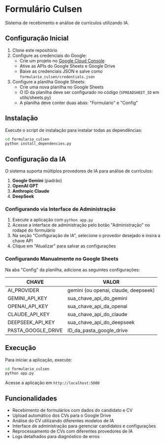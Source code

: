 # Formulário Culsen

Sistema de recebimento e análise de currículos utilizando IA.

## Configuração Inicial

1. Clone este repositório
2. Configure as credenciais do Google:
   - Crie um projeto no [Google Cloud Console](https://console.cloud.google.com/)
   - Ative as APIs do Google Sheets e Google Drive
   - Baixe as credenciais JSON e salve como `formulario_culsen/credentials.json`
3. Configure a planilha Google Sheets:
   - Crie uma nova planilha no Google Sheets
   - O ID da planilha deve ser configurado no código (`SPREADSHEET_ID` em utils/sheets.py)
   - A planilha deve conter duas abas: "Formulario" e "Config"

## Instalação

Execute o script de instalação para instalar todas as dependências:

```bash
cd formulario_culsen
python install_dependencies.py
```

## Configuração da IA

O sistema suporta múltiplos provedores de IA para análise de currículos:

1. **Google Gemini** (padrão)
2. **OpenAI GPT**
3. **Anthropic Claude**
4. **DeepSeek**

### Configurando via Interface de Administração

1. Execute a aplicação com `python app.py`
2. Acesse a interface de administração pelo botão "Administração" no rodapé do formulário
3. Na seção "Configuração de IA", selecione o provedor desejado e insira a chave API
4. Clique em "Atualizar" para salvar as configurações

### Configurando Manualmente no Google Sheets

Na aba "Config" da planilha, adicione as seguintes configurações:

| CHAVE | VALOR |
|-------|-------|
| AI_PROVIDER | gemini (ou openai, claude, deepseek) |
| GEMINI_API_KEY | sua_chave_api_do_gemini |
| OPENAI_API_KEY | sua_chave_api_da_openai |
| CLAUDE_API_KEY | sua_chave_api_do_claude |
| DEEPSEEK_API_KEY | sua_chave_api_do_deepseek |
| PASTA_GOOGLE_DRIVE | ID_da_pasta_google_drive |

## Execução

Para iniciar a aplicação, execute:

```bash
cd formulario_culsen
python app.py
```

Acesse a aplicação em `http://localhost:5000`

## Funcionalidades

- Recebimento de formulários com dados do candidato e CV
- Upload automático dos CVs para o Google Drive
- Análise do CV utilizando diferentes modelos de IA
- Interface de administração para gerenciar candidatos e configurações
- Reprocessamento de CVs com diferentes provedores de IA
- Logs detalhados para diagnóstico de erros 